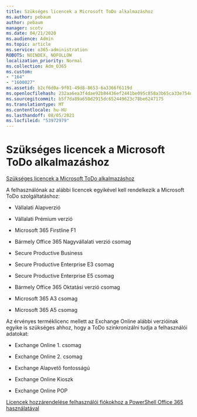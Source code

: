 ```yaml
---
title: Szükséges licencek a Microsoft ToDo alkalmazáshoz
ms.author: pebaum
author: pebaum
manager: scotv
ms.date: 04/21/2020
ms.audience: Admin
ms.topic: article
ms.service: o365-administration
ROBOTS: NOINDEX, NOFOLLOW
localization_priority: Normal
ms.collection: Adm_O365
ms.custom:
- "164"
- "1600027"
ms.assetid: b2cf6d0a-9f01-49d8-8653-6a3366f6119d
ms.openlocfilehash: 232aa6ea3f4dae92b84436ef2441be095c858a3b65ca33e754d802f39edc2097
ms.sourcegitcommit: b5f7da89a650d2915dc652449623c78be6247175
ms.translationtype: MT
ms.contentlocale: hu-HU
ms.lasthandoff: 08/05/2021
ms.locfileid: "53972979"
---
```

# <a name="required-licenses-for-microsoft-todo"></a>Szükséges licencek a Microsoft ToDo alkalmazáshoz

[Szükséges licencek a Microsoft ToDo alkalmazáshoz](https://support.office.com/article/381e9d1b-c500-49b5-973e-890fd86528d7.aspx)
  
A felhasználónak az alábbi licencek egyikével kell rendelkezik a Microsoft ToDo szolgáltatáshoz:
  
- Vállalati Alapverzió

- Vállalati Prémium verzió

- Microsoft 365 Firstline F1

- Bármely Office 365 Nagyvállalati verzió csomag

- Secure Productive Business

- Secure Productive Enterprise E3 csomag

- Secure Productive Enterprise E5 csomag

- Bármely Office 365 Oktatási verzió csomag

- Microsoft 365 A3 csomag

- Microsoft 365 A5 csomag

Az érvényes terméklicenc mellett az Exchange Online alábbi verzióinak egyike is szükséges ahhoz, hogy a ToDo szinkronizálni tudja a felhasználói adatokat:
  
- Exchange Online 1. csomag

- Exchange Online 2. csomag

- Exchange Alapvető fontosságú

- Exchange Online Kioszk

- Exchange Online POP

[Licencek hozzárendelése felhasználói fiókokhoz a PowerShell Office 365 használatával](https://docs.microsoft.com/office365/enterprise/powershell/assign-licenses-to-user-accounts-with-office-365-powershell )
  
